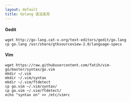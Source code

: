 ```yaml
---
layout: default
title: Golang 语法高亮
---
```


#### Gedit

    wget http://go-lang.cat-v.org/text-editors/gedit/go.lang
    cp go.lang /usr/share/gtksourceview-2.0/language-specs

#### Vim

    wget https://raw.githubusercontent.com/fatih/vim-go/master/syntax/go.vim
    mkdir ~/.vim
    mkdir ~/.vim/syntax
    mkdir ~/.vim/ftdetect
    cp go.vim ~/.vim/syntax/
    cp go.vim ~/.vim/ftdetect/
    echo "syntax on" >> /etc/vimrc
